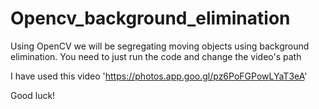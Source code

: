 # Opencv_background_elimination
Using OpenCV we will be segregating moving objects using background elimination. 
You need to just run the code and change the video's path

I have used this video 'https://photos.app.goo.gl/pz6PoFGPowLYaT3eA'

Good luck!
